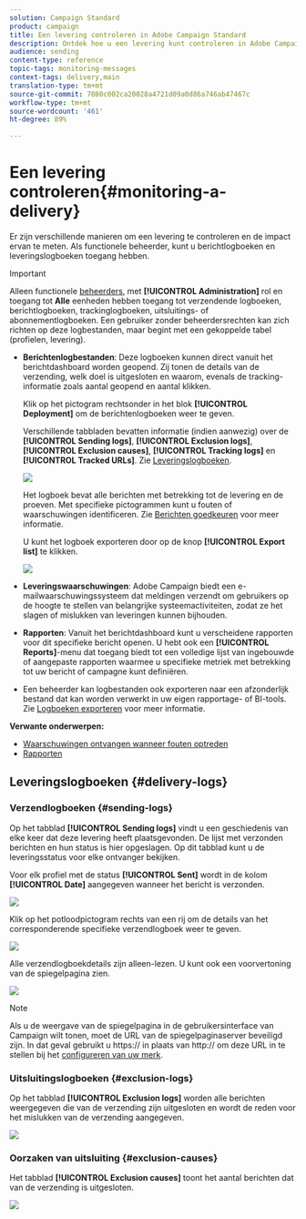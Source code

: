 ```yaml
---
solution: Campaign Standard
product: campaign
title: Een levering controleren in Adobe Campaign Standard
description: Ontdek hoe u een levering kunt controleren in Adobe Campaign Standard.
audience: sending
content-type: reference
topic-tags: monitoring-messages
context-tags: delivery,main
translation-type: tm+mt
source-git-commit: 7080c002ca20028a4721d09a0d86a746ab47467c
workflow-type: tm+mt
source-wordcount: '461'
ht-degree: 89%

---
```



# Een levering controleren{#monitoring-a-delivery}

Er zijn verschillende manieren om een levering te controleren en de impact ervan te meten. Als functionele beheerder, kunt u berichtlogboeken en leveringslogboeken toegang hebben.

>[!IMPORTANT]
>
>Alleen functionele [beheerders](../../administration/using/users-management.md#functional-administrators), met **[!UICONTROL Administration]** rol en toegang tot **Alle** eenheden hebben toegang tot verzendende logboeken, berichtlogboeken, trackinglogboeken, uitsluitings- of abonnementlogboeken. Een gebruiker zonder beheerdersrechten kan zich richten op deze logbestanden, maar begint met een gekoppelde tabel (profielen, levering).

* **Berichtenlogbestanden**: Deze logboeken kunnen direct vanuit het berichtdashboard worden geopend. Zij tonen de details van de verzending, welk doel is uitgesloten en waarom, evenals de tracking-informatie zoals aantal geopend en aantal klikken.

   Klik op het pictogram rechtsonder in het blok **[!UICONTROL Deployment]** om de berichtenlogboeken weer te geven.

   Verschillende tabbladen bevatten informatie (indien aanwezig) over de **[!UICONTROL Sending logs]**, **[!UICONTROL Exclusion logs]**, **[!UICONTROL Exclusion causes]**, **[!UICONTROL Tracking logs]** en **[!UICONTROL Tracked URLs]**. Zie [Leveringslogboeken](#delivery-logs).

   ![](assets/sending_delivery1.png)

   Het logboek bevat alle berichten met betrekking tot de levering en de proeven. Met specifieke pictogrammen kunt u fouten of waarschuwingen identificeren. Zie [Berichten goedkeuren](../../sending/using/previewing-messages.md) voor meer informatie.

   U kunt het logboek exporteren door op de knop **[!UICONTROL Export list]** te klikken.

   ![](assets/sending_delivery2.png)

* **Leveringswaarschuwingen**: Adobe Campaign biedt een e-mailwaarschuwingssysteem dat meldingen verzendt om gebruikers op de hoogte te stellen van belangrijke systeemactiviteiten, zodat ze het slagen of mislukken van leveringen kunnen bijhouden.
* **Rapporten**: Vanuit het berichtdashboard kunt u verscheidene rapporten voor dit specifieke bericht openen. U hebt ook een **[!UICONTROL Reports]**-menu dat toegang biedt tot een volledige lijst van ingebouwde of aangepaste rapporten waarmee u specifieke metriek met betrekking tot uw bericht of campagne kunt definiëren.
* Een beheerder kan logbestanden ook exporteren naar een afzonderlijk bestand dat kan worden verwerkt in uw eigen rapportage- of BI-tools. Zie [Logboeken exporteren](../../automating/using/exporting-logs.md) voor meer informatie.

**Verwante onderwerpen:**

* [Waarschuwingen ontvangen wanneer fouten optreden](../../sending/using/receiving-alerts-when-failures-happen.md)
* [Rapporten](../../reporting/using/about-dynamic-reports.md)

## Leveringslogboeken {#delivery-logs}

### Verzendlogboeken {#sending-logs}

Op het tabblad **[!UICONTROL Sending logs]** vindt u een geschiedenis van elke keer dat deze levering heeft plaatsgevonden. De lijst met verzonden berichten en hun status is hier opgeslagen. Op dit tabblad kunt u de leveringsstatus voor elke ontvanger bekijken.

Voor elk profiel met de status **[!UICONTROL Sent]** wordt in de kolom **[!UICONTROL Date]** aangegeven wanneer het bericht is verzonden.

![](assets/sending_delivery3.png)

Klik op het potloodpictogram rechts van een rij om de details van het corresponderende specifieke verzendlogboek weer te geven.

![](assets/sending_access-sending-log.png)

Alle verzendlogboekdetails zijn alleen-lezen. U kunt ook een voorvertoning van de spiegelpagina zien.

![](assets/sending_sending-log.png)

>[!NOTE]
>
>Als u de weergave van de spiegelpagina in de gebruikersinterface van Campaign wilt tonen, moet de URL van de spiegelpaginaserver beveiligd zijn. In dat geval gebruikt u https:// in plaats van http:// om deze URL in te stellen bij het [configureren van uw merk](../../administration/using/branding.md#configuring-and-using-brands).

### Uitsluitingslogboeken {#exclusion-logs}

Op het tabblad **[!UICONTROL Exclusion logs]** worden alle berichten weergegeven die van de verzending zijn uitgesloten en wordt de reden voor het mislukken van de verzending aangegeven.

![](assets/sending_delivery4.png)

### Oorzaken van uitsluiting {#exclusion-causes}

Het tabblad **[!UICONTROL Exclusion causes]** toont het aantal berichten dat van de verzending is uitgesloten.

![](assets/sending_delivery5.png)
